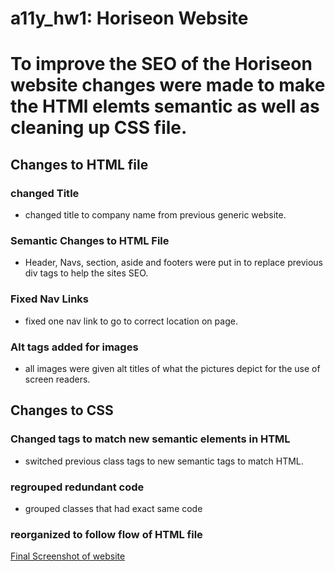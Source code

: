 # a11y_hw1: Horiseon Website
# To improve the SEO of the Horiseon website changes were made to make the HTMl elemts semantic as well as cleaning up CSS file.

## Changes to HTML file

### changed Title
* changed title to company name from previous generic website.

### Semantic Changes to HTML File
* Header, Navs, section, aside and footers were put in to replace previous div tags to help the sites SEO.

### Fixed Nav Links
* fixed one nav link to go to correct location on page.

### Alt tags added for images
* all images were given alt titles of what the pictures depict for the use of screen readers.

## Changes to CSS

### Changed tags to match new semantic elements in HTML
* switched previous class tags to new semantic tags to match HTML.

### regrouped redundant code
* grouped classes that had exact same code

### reorganized to follow flow of HTML file

[Final Screenshot of website](Develop/assets/images/horiseonwebsitescreenshot.png)
